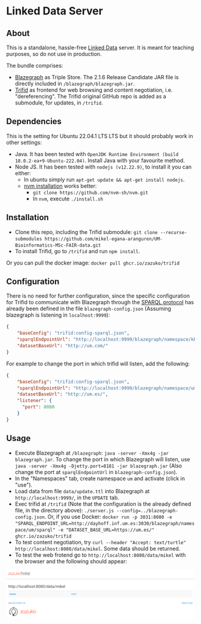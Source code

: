 # Linked Data Server

## About

This is a standalone, hassle-free [Linked Data](https://www.w3.org/standards/semanticweb/data) server. It is meant for teaching purposes, so do not use in production.

The bundle comprises:

* [Blazegraph](https://github.com/blazegraph/database) as Triple Store. The 2.1.6 Release Candidate JAR file is directly included in `/blazegraph/blazegraph.jar`.
* [Trifid](https://github.com/zazuko/trifid) as frontend for web browsing and content negotiation, i.e. "dereferencing". The Trifid original GitHub repo is added as a submodule, for updates, in `/trifid`.

## Dependencies

This is the setting for Ubuntu 22.04.1 LTS LTS but it should probably work in other settings:

* Java. It has been tested with `OpenJDK Runtime Environment (build 18.0.2-ea+9-Ubuntu-222.04)`. Install Java with your favourite method.
* Node JS. It has been tested with `nodejs (v12.22.9)`, to install it you can either:
  * In ubuntu simply run `apt-get update && apt-get install nodejs`.
  * [nvm installation](https://www.digitalocean.com/community/tutorials/como-instalar-node-js-en-ubuntu-18-04-es) works better:
    * `git clone https://github.com/nvm-sh/nvm.git`
    * In `nvm`, execute `./install.sh`

## Installation

* Clone this repo, including the Trifid submodule: `git clone --recurse-submodules https://github.com/mikel-egana-aranguren/UM-Bioinformatics-MSc-FAIR-data.git`
* To install Trifid, go to `/trifid` and run `npm install`.

Or you can pull the docker image: `docker pull ghcr.io/zazuko/trifid`

## Configuration

There is no need for further configuration, since the specific configuration for Trifid to communicate with Blazegraph through the [SPARQL protocol](https://www.w3.org/TR/sparql11-protocol/) has already been defined in the file `blazegraph-config.json` (Assuming blazegraph is listening in `localhost:9999`):

```json
{
    "baseConfig": "trifid:config-sparql.json",
    "sparqlEndpointUrl": "http://localhost:9999/blazegraph/namespace/kb/sparql",
    "datasetBaseUrl": "http://um.com/"
}
```

For example to change the port in which trifid will listen, add the following:

```json
{
    "baseConfig": "trifid:config-sparql.json",
    "sparqlEndpointUrl": "http://localhost:9999/blazegraph/namespace/um/sparql",
    "datasetBaseUrl": "http://um.es/", 
    "listener": {
      "port": 8080
    }
}
```

## Usage

* Execute Blazegraph at `/blazegraph`: `java -server -Xmx4g -jar blazegraph.jar`. To change the port in which Blazegraph will listen, use `java -server -Xmx4g -Djetty.port=8181 -jar blazegraph.jar` (Also change the port at `sparqlEndpointUrl` in `blazegraph-config.json`).
* In the "Namespaces" tab, create namespace `um` and activate (click in "use").
* Load data from file `data/update.ttl` into Blazegraph at `http://localhost:9999/`, in the `UPDATE` tab.
* Exec trifid at `/trifid` (Note that the configuration is the already defined file, in the directory above): `./server.js --config=../blazegraph-config.json`. Or, if you use Docker: `docker run -p 3031:8080 -e "SPARQL_ENDPOINT_URL=http://dayhoff.inf.um.es:3030/blazegraph/namespace/um/sparql" -e "DATASET_BASE_URL=https://um.es/" ghcr.io/zazuko/trifid`
* To test content negotiation, try `curl --header "Accept: text/turtle" http://localhost:8080/data/mikel`. Some data should be returned.
* To test the web frotend go to `http://localhost:8080/data/mikel` with the browser and the following should appear:

![trifid](trifid.png "trifid")

